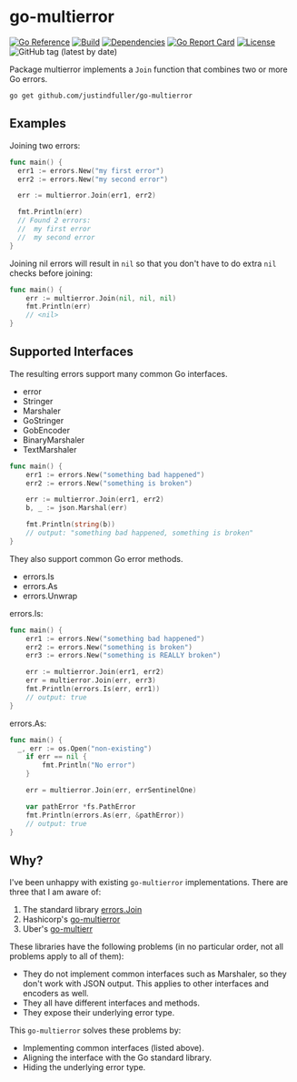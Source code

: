 # go-multierror

[![Go Reference](https://pkg.go.dev/badge/github.com/justindfuller/go-multierror.svg)](https://pkg.go.dev/github.com/justindfuller/go-multierror)
[![Build](https://github.com/justindfuller/go-multierror/actions/workflows/build.yml/badge.svg)](https://github.com/JustinDFuller/go-multierror/actions/workflows/build.yml)
[![Dependencies](https://img.shields.io/badge/Dependencies-None-success)](/go.mod)
[![Go Report Card](https://goreportcard.com/badge/github.com/justindfuller/go-multierror)](https://goreportcard.com/report/github.com/justindfuller/go-multierror)
[![License](https://img.shields.io/github/license/golangci/golangci-lint)](/LICENSE)
![GitHub tag (latest by date)](https://img.shields.io/github/v/tag/justindfuller/go-multierror?label=Version)

Package multierror implements a `Join` function that combines two or more Go errors.

```
go get github.com/justindfuller/go-multierror
```

## Examples

Joining two errors:

```go
func main() {
  err1 := errors.New("my first error")
  err2 := errors.New("my second error")

  err := multierror.Join(err1, err2)

  fmt.Println(err)
  // Found 2 errors:
  //  my first error
  //  my second error
}
```

Joining nil errors will result in `nil` so that you don't have to do extra `nil` checks before joining:

```go
func main() {
	err := multierror.Join(nil, nil, nil)
	fmt.Println(err)
	// <nil>
}
```

## Supported Interfaces

The resulting errors support many common Go interfaces.

* error
* Stringer
* Marshaler
* GoStringer
* GobEncoder
* BinaryMarshaler
* TextMarshaler

```go
func main() {
	err1 := errors.New("something bad happened")
	err2 := errors.New("something is broken")

	err := multierror.Join(err1, err2)
	b, _ := json.Marshal(err)

	fmt.Println(string(b))
	// output: "something bad happened, something is broken"
}
```

They also support common Go error methods.

* errors.Is
* errors.As
* errors.Unwrap

errors.Is:

```go
func main() {
	err1 := errors.New("something bad happened")
	err2 := errors.New("something is broken")
	err3 := errors.New("something is REALLY broken")

	err := multierror.Join(err1, err2)
	err = multierror.Join(err, err3)
	fmt.Println(errors.Is(err, err1))
	// output: true
}
```

errors.As:

```go
func main() {
  _, err := os.Open("non-existing")
	if err == nil {
		fmt.Println("No error")
	}

	err = multierror.Join(err, errSentinelOne)

	var pathError *fs.PathError
	fmt.Println(errors.As(err, &pathError))
	// output: true
}
```

## Why?

I've been unhappy with existing `go-multierror` implementations.
There are three that I am aware of:

1. The standard library [errors.Join](https://pkg.go.dev/errors#Join)
2. Hashicorp's [go-multierror](https://github.com/hashicorp/go-multierror)
3. Uber's [go-multierr](https://github.com/uber-go/multierr)

These libraries have the following problems (in no particular order, not all problems apply to all of them):

* They do not implement common interfaces such as Marshaler, so they don't work with JSON output. This applies to other interfaces and encoders as well.
* They all have different interfaces and methods.
* They expose their underlying error type.

This `go-multierror` solves these problems by:

* Implementing common interfaces (listed above).
* Aligning the interface with the Go standard library.
* Hiding the underlying error type.

